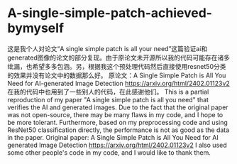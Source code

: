 # A-single-simple-patch-achieved-bymyself
这是我个人对论文“A single simple patch is all your need”这篇验证ai和generated图像的论文的部分复现。由于原论文未开源所以我的代码可能存在诸多纰漏，也希望多多包涵。另，根据我这个预处理代码然后直接使用resnet50分类的效果并没有论文中的数据那么好。
原论文：A Single Simple Patch is All You Need for AI-generated Image Detection                        https://arxiv.org/html/2402.01123v2
在我的代码中也用到了一些别人的代码，在此感谢他们。
This is a partial reproduction of my paper "A single simple patch is all you need" that verifies the AI and generated images. Due to the fact that the original paper was not open-source, there may be many flaws in my code, and I hope to be more tolerant. Furthermore, based on my preprocessing code and using ResNet50 classification directly, the performance is not as good as the data in the paper.
Original paper: A Single Simple Patch is All You Need for AI generated Image Detection https://arxiv.org/html/2402.01123v2
I also used some other people's code in my code, and I would like to thank them.
